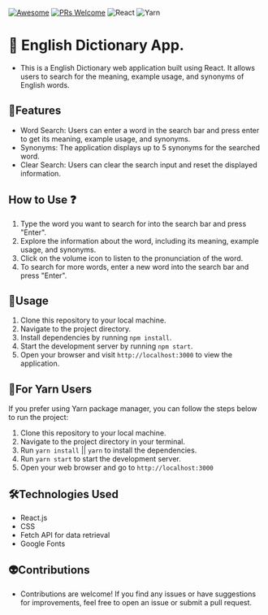 [![Awesome](https://awesome.re/badge-flat2.svg)](https://github.com/zbetcheckin/Security_list)
[![PRs Welcome](https://img.shields.io/badge/PRs-welcome-brightgreen.svg?style=flat-square)](http://makeapullrequest.com)
![React](https://img.shields.io/badge/react-%2320232a.svg?style=for-the-badge&logo=react&logoColor=%2361DAFB)
![Yarn](https://img.shields.io/badge/yarn-%232C8EBB.svg?style=for-the-badge&logo=yarn&logoColor=white)

# 📖 English Dictionary App.

- This is a English Dictionary web application built using React. It allows users to search for the meaning, example usage, and synonyms of English words.

## 🤖Features

- Word Search: Users can enter a word in the search bar and press enter to get its meaning, example usage, and synonyms.
- Synonyms: The application displays up to 5 synonyms for the searched word.
- Clear Search: Users can clear the search input and reset the displayed information.

## How to Use ❓
1. Type the word you want to search for into the search bar and press "Enter".
2. Explore the information about the word, including its meaning, example usage, and synonyms.
3. Click on the volume icon to listen to the pronunciation of the word.
4. To search for more words, enter a new word into the search bar and press "Enter".

## 👻Usage

1. Clone this repository to your local machine.
2. Navigate to the project directory.
3. Install dependencies by running `npm install`.
4. Start the development server by running `npm start`.
5. Open your browser and visit `http://localhost:3000` to view the application.

## 👻For Yarn Users

If you prefer using Yarn package manager, you can follow the steps below to run the project:

1. Clone this repository to your local machine.
2. Navigate to the project directory in your terminal.
3. Run `yarn install` || `yarn` to install the dependencies.
4. Run `yarn start` to start the development server.
5. Open your web browser and go to `http://localhost:3000`

## 🛠️Technologies Used
- React.js
- CSS
- Fetch API for data retrieval
- Google Fonts

## 👽Contributions
- Contributions are welcome! If you find any issues or have suggestions for improvements, feel free to open an issue or submit a pull request.